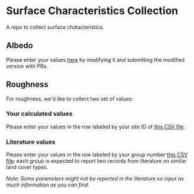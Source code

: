 # Surface Characteristics Collection
A repo to collect surface chatacteristics.

## Albedo
Please enter your values [here](./albedo.csv) by modifying it and submitting the modified version with PRs.

## Roughness
For roughness, we'd like to collect two set of values:

### Your calculated values
Please enter your values in the row labeled by your site ID of [this CSV file](./roughness-cal.csv).

### Literature values
Please enter your values in the row labeled by your group number [this CSV file](./roughness-ref.csv): each group is expected to report two records from literature on similar land cover types.

*Note: Some parameters might not be reported in the literature so input as much information as you can find.*